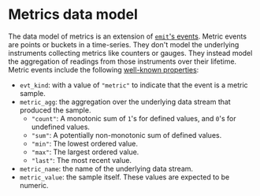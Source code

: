 # Metrics data model

The data model of metrics is an extension of [`emit`'s events](../../reference/events.md). Metric events are points or buckets in a time-series. They don't model the underlying instruments collecting metrics like counters or gauges. They instead model the aggregation of readings from those instruments over their lifetime. Metric events include the following [well-known properties](https://docs.rs/emit/1.3.0/emit/well_known/index.html):

- `evt_kind`: with a value of `"metric"` to indicate that the event is a metric sample.
- `metric_agg`: the aggregation over the underlying data stream that produced the sample.
    - `"count"`: A monotonic sum of `1`'s for defined values, and `0`'s for undefined values.
    - `"sum"`: A potentially non-monotonic sum of defined values.
    - `"min"`: The lowest ordered value.
    - `"max"`: The largest ordered value.
    - `"last"`: The most recent value.
- `metric_name`: the name of the underlying data stream.
- `metric_value`: the sample itself. These values are expected to be numeric.
